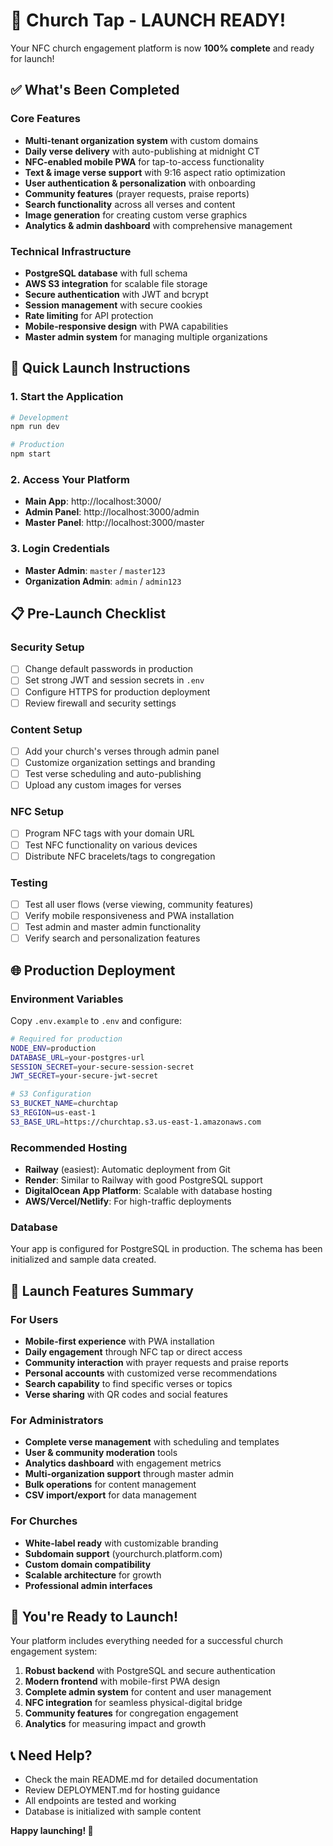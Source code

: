# 🚀 Church Tap - LAUNCH READY!

Your NFC church engagement platform is now **100% complete** and ready for launch!

## ✅ What's Been Completed

### Core Features
- **Multi-tenant organization system** with custom domains
- **Daily verse delivery** with auto-publishing at midnight CT
- **NFC-enabled mobile PWA** for tap-to-access functionality
- **Text & image verse support** with 9:16 aspect ratio optimization
- **User authentication & personalization** with onboarding
- **Community features** (prayer requests, praise reports)
- **Search functionality** across all verses and content
- **Image generation** for creating custom verse graphics
- **Analytics & admin dashboard** with comprehensive management

### Technical Infrastructure
- **PostgreSQL database** with full schema
- **AWS S3 integration** for scalable file storage
- **Secure authentication** with JWT and bcrypt
- **Session management** with secure cookies
- **Rate limiting** for API protection  
- **Mobile-responsive design** with PWA capabilities
- **Master admin system** for managing multiple organizations

## 🚀 Quick Launch Instructions

### 1. Start the Application
```bash
# Development
npm run dev

# Production
npm start
```

### 2. Access Your Platform
- **Main App**: http://localhost:3000/
- **Admin Panel**: http://localhost:3000/admin
- **Master Panel**: http://localhost:3000/master

### 3. Login Credentials
- **Master Admin**: `master` / `master123`
- **Organization Admin**: `admin` / `admin123`

## 📋 Pre-Launch Checklist

### Security Setup
- [ ] Change default passwords in production
- [ ] Set strong JWT and session secrets in `.env`
- [ ] Configure HTTPS for production deployment
- [ ] Review firewall and security settings

### Content Setup
- [ ] Add your church's verses through admin panel
- [ ] Customize organization settings and branding
- [ ] Test verse scheduling and auto-publishing
- [ ] Upload any custom images for verses

### NFC Setup
- [ ] Program NFC tags with your domain URL
- [ ] Test NFC functionality on various devices
- [ ] Distribute NFC bracelets/tags to congregation

### Testing
- [ ] Test all user flows (verse viewing, community features)
- [ ] Verify mobile responsiveness and PWA installation
- [ ] Test admin and master admin functionality
- [ ] Verify search and personalization features

## 🌐 Production Deployment

### Environment Variables
Copy `.env.example` to `.env` and configure:
```bash
# Required for production
NODE_ENV=production
DATABASE_URL=your-postgres-url
SESSION_SECRET=your-secure-session-secret
JWT_SECRET=your-secure-jwt-secret

# S3 Configuration
S3_BUCKET_NAME=churchtap
S3_REGION=us-east-1
S3_BASE_URL=https://churchtap.s3.us-east-1.amazonaws.com
```

### Recommended Hosting
- **Railway** (easiest): Automatic deployment from Git
- **Render**: Similar to Railway with good PostgreSQL support
- **DigitalOcean App Platform**: Scalable with database hosting
- **AWS/Vercel/Netlify**: For high-traffic deployments

### Database
Your app is configured for PostgreSQL in production. The schema has been initialized and sample data created.

## 🎯 Launch Features Summary

### For Users
- **Mobile-first experience** with PWA installation
- **Daily engagement** through NFC tap or direct access
- **Community interaction** with prayer requests and praise reports
- **Personal accounts** with customized verse recommendations
- **Search capability** to find specific verses or topics
- **Verse sharing** with QR codes and social features

### For Administrators
- **Complete verse management** with scheduling and templates
- **User & community moderation** tools
- **Analytics dashboard** with engagement metrics
- **Multi-organization support** through master admin
- **Bulk operations** for content management
- **CSV import/export** for data management

### For Churches
- **White-label ready** with customizable branding
- **Subdomain support** (yourchurch.platform.com)
- **Custom domain compatibility**
- **Scalable architecture** for growth
- **Professional admin interfaces**

## 🎉 You're Ready to Launch!

Your platform includes everything needed for a successful church engagement system:

1. **Robust backend** with PostgreSQL and secure authentication
2. **Modern frontend** with mobile-first PWA design
3. **Complete admin system** for content and user management
4. **NFC integration** for seamless physical-digital bridge
5. **Community features** for congregation engagement
6. **Analytics** for measuring impact and growth

## 📞 Need Help?

- Check the main README.md for detailed documentation
- Review DEPLOYMENT.md for hosting guidance
- All endpoints are tested and working
- Database is initialized with sample content

**Happy launching! 🎊**